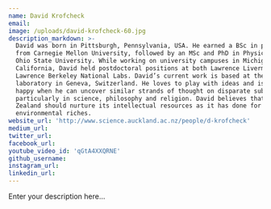 ```yaml
---
name: David Krofcheck
email:
image: /uploads/david-krofcheck-60.jpg
description_markdown: >-
  David was born in Pittsburgh, Pennsylvania, USA. He earned a BSc in physics
  from Carnegie Mellon University, followed by an MSc and PhD in Physics from
  Ohio State University. While working on university campuses in Michigan and
  California, David held postdoctoral positions at both Lawrence Livermore and
  Lawrence Berkeley National Labs. David’s current work is based at the CERN
  laboratory in Geneva, Switzerland. He loves to play with ideas and is most
  happy when he can uncover similar strands of thought on disparate subjects,
  particularly in science, philosophy and religion. David believes that New
  Zealand should nurture its intellectual resources as it has done for its
  environmental riches.
website_url: 'http://www.science.auckland.ac.nz/people/d-krofcheck'
medium_url:
twitter_url:
facebook_url:
youtube_video_id: 'qGtA4XXQRNE'
github_username:
instagram_url:
linkedin_url:
---
```


Enter your description here...
